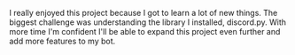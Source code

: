 
I really enjoyed this project because I got to learn a lot of new things.
The biggest challenge was understanding the library I installed, discord.py.
With more time I'm confident I'll be able to expand this project even further and add more features to my bot.
